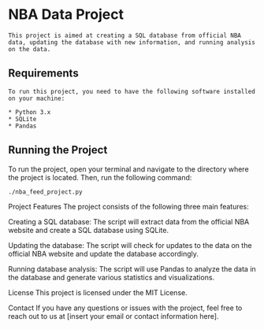 # NBA Data Project
    This project is aimed at creating a SQL database from official NBA data, updating the database with new information, and running analysis on the data.

## Requirements
    To run this project, you need to have the following software installed on your machine:

    * Python 3.x
    * SQLite
    * Pandas


## Running the Project
To run the project, open your terminal and navigate to the directory where the project is located. Then, run the following command:

```bash
./nba_feed_project.py
```

Project Features
The project consists of the following three main features:

Creating a SQL database: The script will extract data from the official NBA website and create a SQL database using SQLite.

Updating the database: The script will check for updates to the data on the official NBA website and update the database accordingly.

Running database analysis: The script will use Pandas to analyze the data in the database and generate various statistics and visualizations.

License
This project is licensed under the MIT License.

Contact
If you have any questions or issues with the project, feel free to reach out to us at [insert your email or contact information here].